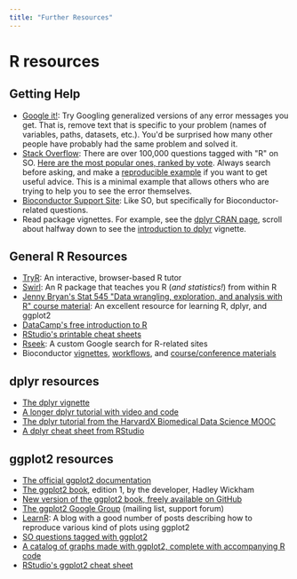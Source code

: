 ```yaml
---
title: "Further Resources"
---
```


# R resources

## Getting Help

- [Google it!](http://lmgtfy.com/?q=R+Error+in+library+there+is+no+package+called): Try Googling generalized versions of any error messages you get. That is, remove text that is specific to your problem (names of variables, paths, datasets, etc.). You'd be surprised how many other people have probably had the same problem and solved it.
- [Stack Overflow](http://stackoverflow.com/questions/tagged/r): There are over 100,000 questions tagged with "R" on SO. [Here are the most popular ones, ranked by vote](https://stackoverflow.com/questions/tagged/r?sort=votes). Always search before asking, and make a [reproducible example](http://stackoverflow.com/questions/5963269/how-to-make-a-great-r-reproducible-example/5963610#5963610) if you want to get useful advice. This is a minimal example that allows others who are trying to help you to see the error themselves.
- [Bioconductor Support Site](https://support.bioconductor.org/): Like SO, but specifically for Bioconductor-related questions.
- Read package vignettes. For example, see the [dplyr CRAN page](https://cran.r-project.org/web/packages/dplyr/index.html), scroll about halfway down to see the [introduction to dplyr](https://cran.r-project.org/web/packages/dplyr/vignettes/introduction.html) vignette.

## General R Resources

- [TryR](http://tryr.codeschool.com/): An interactive, browser-based R tutor
- [Swirl](http://swirlstats.com/): An R package that teaches you R (_and statistics!_) from within R
- [Jenny Bryan's Stat 545 "Data wrangling, exploration, and analysis with R" course material](https://stat545-ubc.github.io/): An excellent resource for learning R, dplyr, and ggplot2
- [DataCamp's free introduction to R](https://www.datacamp.com/courses/free-introduction-to-r)
- [RStudio's printable cheat sheets](https://www.rstudio.com/resources/cheatsheets/)
- [Rseek](http://rseek.org/): A custom Google search for R-related sites
- Bioconductor [vignettes](https://www.bioconductor.org/help/package-vignettes/), [workflows](https://www.bioconductor.org/help/workflows/), and [course/conference materials](https://www.bioconductor.org/help/course-materials/)

## dplyr resources

- [The dplyr vignette](https://cran.rstudio.com/web/packages/dplyr/vignettes/introduction.html)
- [A longer dplyr tutorial with video and code](http://www.dataschool.io/dplyr-tutorial-for-faster-data-manipulation-in-r/)
- [The dplyr tutorial from the HarvardX Biomedical Data Science MOOC](http://genomicsclass.github.io/book/pages/dplyr_tutorial.html)
- [A dplyr cheat sheet from RStudio](https://www.rstudio.com/wp-content/uploads/2015/02/data-wrangling-cheatsheet.pdf)

## ggplot2 resources

- [The official ggplot2 documentation](http://docs.ggplot2.org/)
- [The ggplot2 book](http://amzn.to/1akjqsR), edition 1, by the developer, Hadley Wickham
- [New version of the ggplot2 book, freely available on GitHub](https://github.com/hadley/ggplot2-book)
- [The ggplot2 Google Group](https://groups.google.com/d/forum/ggplot2) (mailing list, support forum)
- [LearnR](http://learnr.wordpress.com/): A blog with a good number of posts describing how to reproduce various kind of plots using ggplot2
- [SO questions tagged with ggplot2](http://stackoverflow.com/questions/tagged/ggplot2)
- [A catalog of graphs made with ggplot2, complete with accompanying R code](http://shinyapps.stat.ubc.ca/r-graph-catalog/)
- [RStudio's ggplot2 cheat sheet](https://www.rstudio.com/wp-content/uploads/2015/05/ggplot2-cheatsheet.pdf)

